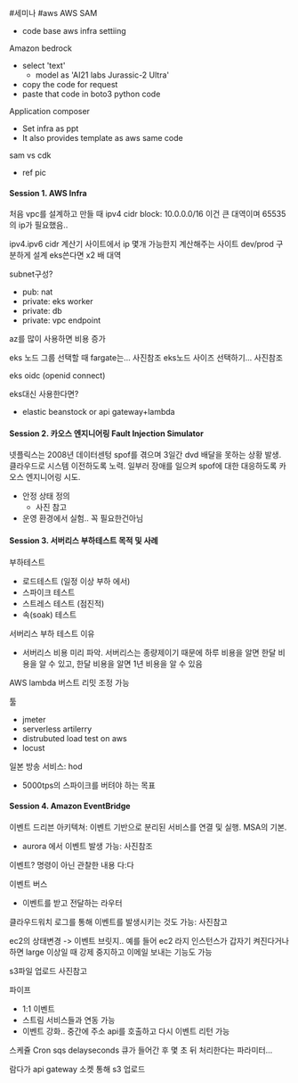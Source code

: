 #세미나 #aws
AWS SAM
- code base aws infra settiing

Amazon bedrock 
- select 'text'
	- model as 'AI21 labs Jurassic-2 Ultra'
- copy the code for request
- paste that code in boto3 python code

Application composer
- Set infra as ppt
- It also provides template as aws same code

sam vs cdk
- ref pic

#### Session 1. AWS Infra

처음 vpc를 설계하고 만들 때
ipv4 cidr block: 10.0.0.0/16
이건 큰 대역이며 65535의 ip가 필요했음..

ipv4.ipv6 cidr 계산기 사이트에서 ip 몇개 가능한지 계산해주는 사이트
dev/prod 구분하게 설계
eks쓴다면 x2 배 대역

subnet구성?
- pub: nat
- private: eks worker
- private: db
- private: vpc endpoint

az를 많이 사용하면 비용 증가

eks 노드 그룹 선택할 때 fargate는... 사진참조
eks노드 사이즈 선택하기... 사진참조

eks oidc (openid connect)

eks대신 사용한다면?
- elastic beanstock or api gateway+lambda

#### Session 2. 카오스 엔지니어링 Fault Injection Simulator

넷플릭스는 2008년 데이터센텅  spof를 겪으며 3일간 dvd 배달을 못하는 상황 발생. 클라우드로 시스템 이전하도록 노력. 일부러 장애를 일으켜 spof에 대한 대응하도록 카오스 엔지니어링 시도.

- 안정 상태 정의
	- 사진 참고
- 운영 환경에서 실험.. 꼭 필요한건아님

#### Session 3. 서버리스 부하테스트 목적 및 사례

부하테스트
- 로드테스트 (일정 이상 부하 에서)
- 스파이크 테스트
- 스트레스 테스트 (점진적)
- 속(soak) 테스트

서버리스 부하 테스트 이유
- 서버리스 비용 미리 파악. 서버리스는 종량제이기 때문에 하루 비용을 알면 한달 비용을 알 수 있고, 한달 비용을 알면 1년 비용을 알 수 있음

AWS lambda 버스트 리밋 조정 가능

툴
- jmeter
- serverless artilerry
- distrubuted load test on aws
- locust

일본 방송 서비스: hod
- 5000tps의 스파이크를 버텨야 하는 목표

#### Session 4. Amazon EventBridge

이벤트 드리븐 아키텍쳐: 이벤트 기반으로 분리된 서비스를 연결 및 실행. MSA의 기본.
- aurora 에서 이벤트 발생 가능: 사진참조

이벤트? 명령이 아닌 관찰한 내용 다:다

이벤트 버스
- 이벤트를 받고 전달하는 라우터

클라우드워치 로그를 통해 이벤트를 발생시키는 것도 가능: 사진참고

ec2의 상태변경 -> 이벤트 브릿지.. 예를 들어 ec2 라지 인스턴스가 갑자기 켜진다거나하면 large 이상일 때 강제 중지하고 이메일 보내는 기능도 가능

s3파일 업로드 사진참고

파이프
- 1:1 이벤트
- 스트림 서비스들과 연동 가능
- 이벤트 강화.. 중간에 주소 api를 호출하고 다시 이벤트 리턴 가능

스케쥴 Cron
sqs delayseconds 큐가 들어간 후 몇 초 뒤 처리한다는 파라미터...

람다가 api gateway 소켓 통해 s3 업로드